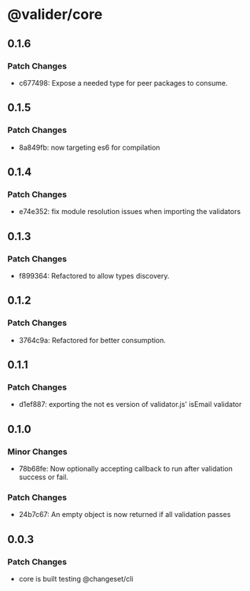# @valider/core

## 0.1.6

### Patch Changes

- c677498: Expose a needed type for peer packages to consume.

## 0.1.5

### Patch Changes

- 8a849fb: now targeting es6 for compilation

## 0.1.4

### Patch Changes

- e74e352: fix module resolution issues when importing the validators

## 0.1.3

### Patch Changes

- f899364: Refactored to allow types discovery.

## 0.1.2

### Patch Changes

- 3764c9a: Refactored for better consumption.

## 0.1.1

### Patch Changes

- d1ef887: exporting the not es version of validator.js' isEmail validator

## 0.1.0

### Minor Changes

- 78b68fe: Now optionally accepting callback to run after validation success or fail.

### Patch Changes

- 24b7c67: An empty object is now returned if all validation passes

## 0.0.3

### Patch Changes

- core is built
  testing @changeset/cli
